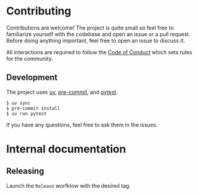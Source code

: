 # Contributing

Contributions are welcome! The project is quite small so feel free to
familiarize yourself with the codebase and open an issue or a pull request.
Before doing anything important, feel free to open an issue to discuss it.

All interactions are required to follow the
[Code of Conduct](CODE_OF_CONDUCT.md) which sets rules for the community.

## Development

The project uses [uv](https://docs.astral.sh/uv/),
[pre-commit](https://pre-commit.com/), and
[pytest](https://docs.pytest.org/en/stable/).

```console
$ uv sync
$ pre-commit install
$ uv run pytest
```

If you have any questions, feel free to ask them in the issues.

# Internal documentation

## Releasing

Launch the `Release` worfklow with the desired tag.
